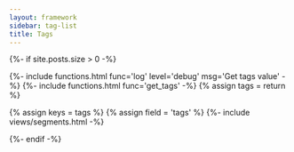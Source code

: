 ```yaml
---
layout: framework
sidebar: tag-list
title: Tags
---
```


{%- if site.posts.size > 0 -%}

  {%- include functions.html func='log' level='debug' msg='Get tags value' -%}
  {%- include functions.html func='get_tags' -%}
  {% assign tags = return %}

  {% assign keys = tags %}
  {% assign field = 'tags' %}
  {%- include views/segments.html -%}

{%- endif -%}

